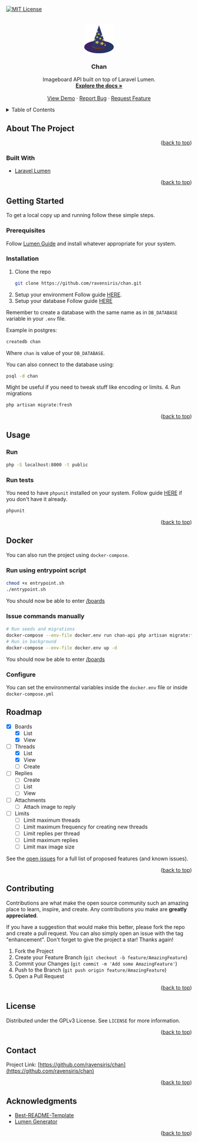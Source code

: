 <div id="top"></div>

[![MIT License][license-shield]][license-url]

<!-- PROJECT LOGO -->
<br />
<div align="center">
  <a href="https://github.com/ravensiris/chan">
    <img src="images/logo.png" alt="Logo" width="80" height="80">
  </a>

<h3 align="center">Chan</h3>

  <p align="center">
    Imageboard API built on top of Laravel Lumen.
    <br />
    <a href="https://github.com/ravensiris/chan"><strong>Explore the docs »</strong></a>
    <br />
    <br />
    <a href="https://github.com/ravensiris/chan">View Demo</a>
    ·
    <a href="https://github.com/ravensiris/chan/issues">Report Bug</a>
    ·
    <a href="https://github.com/ravensiris/chan/issues">Request Feature</a>
  </p>
</div>

<!-- TABLE OF CONTENTS -->
<details>
  <summary>Table of Contents</summary>
  <ol>
    <li>
      <a href="#about-the-project">About The Project</a>
      <ul>
        <li><a href="#built-with">Built With</a></li>
      </ul>
    </li>
    <li>
      <a href="#getting-started">Getting Started</a>
      <ul>
        <li><a href="#prerequisites">Prerequisites</a></li>
        <li><a href="#installation">Installation</a></li>
      </ul>
    </li>
    <li><a href="#usage">Usage</a></li>
    <li><a href="#roadmap">Roadmap</a></li>
    <li><a href="#contributing">Contributing</a></li>
    <li><a href="#license">License</a></li>
    <li><a href="#contact">Contact</a></li>
    <li><a href="#acknowledgments">Acknowledgments</a></li>
  </ol>
</details>

<!-- ABOUT THE PROJECT -->
## About The Project

<p align="right">(<a href="#top">back to top</a>)</p>

### Built With

* [Laravel Lumen](https://lumen.laravel.com/)

<p align="right">(<a href="#top">back to top</a>)</p>


<!-- GETTING STARTED -->
## Getting Started

To get a local copy up and running follow these simple steps.

### Prerequisites

Follow [Lumen Guide](https://lumen.laravel.com/docs/8.x) and install whatever appropriate for your system.

### Installation

1. Clone the repo
   ```sh
   git clone https://github.com/ravensiris/chan.git
   ```
2. Setup your environment
Follow guide [HERE](https://lumen.laravel.com/docs/8.x/configuration#environment-configuration).
3. Setup your database
Follow guide [HERE](https://lumen.laravel.com/docs/8.x/database#configuration)

Remember to create a database with the same name as in `DB_DATABASE` variable in your `.env` file.

Example in postgres:
```sh
createdb chan
```
Where `chan` is value of your `DB_DATABASE`.

You can also connect to the database using:
```sh
psql -d chan
```
Might be useful if you need to tweak stuff like encoding or limits.
4. Run migrations
 ```sh
 php artisan migrate:fresh
 ```

<p align="right">(<a href="#top">back to top</a>)</p>

<!-- USAGE EXAMPLES -->
## Usage
### Run
```sh
php -S localhost:8000 -t public
```
### Run tests
You need to have `phpunit` installed on your system.
Follow guide [HERE](https://phpunit.readthedocs.io/en/9.5/installation.html) if you don't have it already.
```sh
phpunit
```

<p align="right">(<a href="#top">back to top</a>)</p>

## Docker

You can also run the project using `docker-compose`.

### Run using entrypoint script
```sh
chmod +x entrypoint.sh
./entrypoint.sh
```

You should now be able to enter [/boards](http://localhost:9000/boards)

### Issue commands manually
```sh
# Run seeds and migrations
docker-compose --env-file docker.env run chan-api php artisan migrate:fresh --seed
# Run in background
docker-compose --env-file docker.env up -d
```

You should now be able to enter [/boards](http://localhost:9000/boards)

### Configure

You can set the environmental variables inside the `docker.env` file or inside `docker-compose.yml`

<!-- ROADMAP -->
## Roadmap

- [x] Boards
   - [x] List
   - [x] View
- [ ] Threads
   - [x] List
   - [x] View
   - [ ] Create
- [ ] Replies
    - [ ] Create
    - [ ] List
    - [ ] View
- [ ] Attachments
    - [ ] Attach image to reply
- [ ] Limits
    - [ ] Limit maximum threads
    - [ ] Limit maximum frequency for creating new threads
    - [ ] Limit replies per thread
    - [ ] Limit maximum replies
    - [ ] Limit max image size

See the [open issues](https://github.com/ravensiris/chan/issues) for a full list of proposed features (and known issues).

<p align="right">(<a href="#top">back to top</a>)</p>



<!-- CONTRIBUTING -->
## Contributing

Contributions are what make the open source community such an amazing place to learn, inspire, and create. Any contributions you make are **greatly appreciated**.

If you have a suggestion that would make this better, please fork the repo and create a pull request. You can also simply open an issue with the tag "enhancement".
Don't forget to give the project a star! Thanks again!

1. Fork the Project
2. Create your Feature Branch (`git checkout -b feature/AmazingFeature`)
3. Commit your Changes (`git commit -m 'Add some AmazingFeature'`)
4. Push to the Branch (`git push origin feature/AmazingFeature`)
5. Open a Pull Request

<p align="right">(<a href="#top">back to top</a>)</p>



<!-- LICENSE -->
## License

Distributed under the GPLv3 License. See `LICENSE` for more information.

<p align="right">(<a href="#top">back to top</a>)</p>



<!-- CONTACT -->
## Contact

Project Link: [https://github.com/ravensiris/chan](https://github.com/ravensiris/chan)

<p align="right">(<a href="#top">back to top</a>)</p>



<!-- ACKNOWLEDGMENTS -->
## Acknowledgments

* [Best-README-Template](https://github.com/othneildrew/Best-README-Template)
* [Lumen Generator](https://github.com/flipboxstudio/lumen-generator)

<p align="right">(<a href="#top">back to top</a>)</p>



<!-- MARKDOWN LINKS & IMAGES -->
<!-- https://www.markdownguide.org/basic-syntax/#reference-style-links -->
[license-shield]: https://img.shields.io/github/license/ravensiris/chan.svg?style=for-the-badge
[license-url]: https://github.com/ravensiris/chan/blob/master/COPYING

